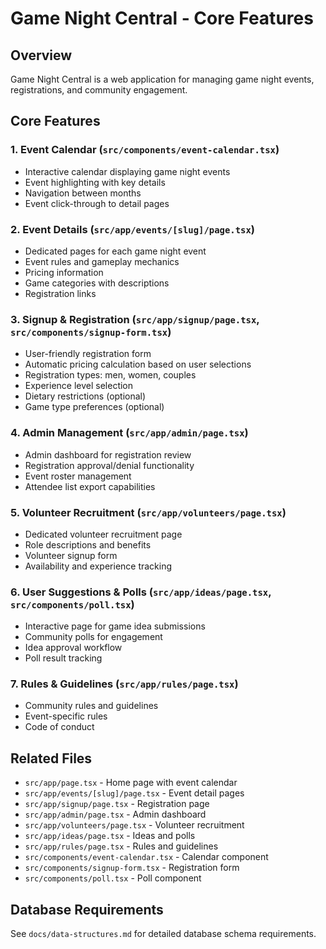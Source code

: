 # Game Night Central - Core Features

## Overview
Game Night Central is a web application for managing game night events, registrations, and community engagement.

## Core Features

### 1. Event Calendar (`src/components/event-calendar.tsx`)
- Interactive calendar displaying game night events
- Event highlighting with key details
- Navigation between months
- Event click-through to detail pages

### 2. Event Details (`src/app/events/[slug]/page.tsx`)
- Dedicated pages for each game night event
- Event rules and gameplay mechanics
- Pricing information
- Game categories with descriptions
- Registration links

### 3. Signup & Registration (`src/app/signup/page.tsx`, `src/components/signup-form.tsx`)
- User-friendly registration form
- Automatic pricing calculation based on user selections
- Registration types: men, women, couples
- Experience level selection
- Dietary restrictions (optional)
- Game type preferences (optional)

### 4. Admin Management (`src/app/admin/page.tsx`)
- Admin dashboard for registration review
- Registration approval/denial functionality
- Event roster management
- Attendee list export capabilities

### 5. Volunteer Recruitment (`src/app/volunteers/page.tsx`)
- Dedicated volunteer recruitment page
- Role descriptions and benefits
- Volunteer signup form
- Availability and experience tracking

### 6. User Suggestions & Polls (`src/app/ideas/page.tsx`, `src/components/poll.tsx`)
- Interactive page for game idea submissions
- Community polls for engagement
- Idea approval workflow
- Poll result tracking

### 7. Rules & Guidelines (`src/app/rules/page.tsx`)
- Community rules and guidelines
- Event-specific rules
- Code of conduct

## Related Files
- `src/app/page.tsx` - Home page with event calendar
- `src/app/events/[slug]/page.tsx` - Event detail pages
- `src/app/signup/page.tsx` - Registration page
- `src/app/admin/page.tsx` - Admin dashboard
- `src/app/volunteers/page.tsx` - Volunteer recruitment
- `src/app/ideas/page.tsx` - Ideas and polls
- `src/app/rules/page.tsx` - Rules and guidelines
- `src/components/event-calendar.tsx` - Calendar component
- `src/components/signup-form.tsx` - Registration form
- `src/components/poll.tsx` - Poll component

## Database Requirements
See `docs/data-structures.md` for detailed database schema requirements.
